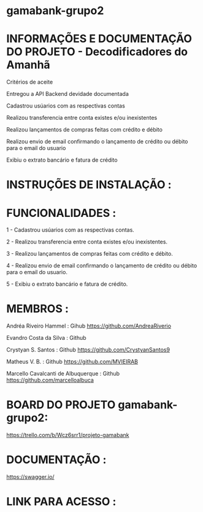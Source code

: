 # gamabank-grupo2

# INFORMAÇÕES E DOCUMENTAÇÃO DO PROJETO - Decodificadores do Amanhã


Critérios de aceite

Entregou a API Backend devidade documentada

Cadastrou usúarios com as respectivas contas

Realizou transferencia entre conta existes e/ou inexistentes

Realizou lançamentos de compras feitas com crédito e débito

Realizou envio de email confirmando o lançamento de crédito ou débito para o email do usuario

Exibiu o extrato bancário e fatura de crédito



# INSTRUÇÕES DE INSTALAÇÃO :



# FUNCIONALIDADES :


1 - Cadastrou usúarios com as respectivas contas.

2 - Realizou transferencia entre conta existes e/ou inexistentes.

3 - Realizou lançamentos de compras feitas com crédito e débito.

4 - Realizou envio de email confirmando o lançamento de crédito ou débito para o email do usuario.

5 - Exibiu o extrato bancário e fatura de crédito.




# MEMBROS : 

Andréa Riveiro Hammel : Gihub https://github.com/AndreaRiverio

Evandro Costa da Silva : Github 

Crystyan S. Santos : Github https://github.com/CrystyanSantos9

Matheus V. B. : Github https://github.com/MVIEIRAB

Marcello Cavalcanti de Albuquerque : Github https://github.com/marcelloalbuca


# BOARD DO PROJETO gamabank-grupo2: 


https://trello.com/b/Wcz6srr1/projeto-gamabank



# DOCUMENTAÇÃO : 


https://swagger.io/



# LINK PARA ACESSO :




